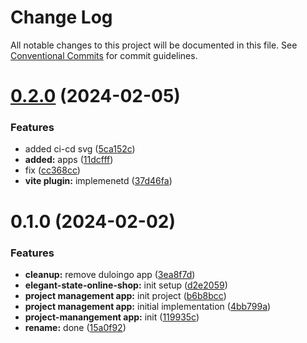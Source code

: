 # Change Log

All notable changes to this project will be documented in this file.
See [Conventional Commits](https://conventionalcommits.org) for commit guidelines.

# [0.2.0](https://github.com/paulAlexSerban/wbk--reactjs-playground--typescript/compare/@wbk--reactjs-playground--typescript/project-management-app@0.1.0...@wbk--reactjs-playground--typescript/project-management-app@0.2.0) (2024-02-05)

### Features

-   added ci-cd svg ([5ca152c](https://github.com/paulAlexSerban/wbk--reactjs-playground--typescript/commit/5ca152cfa6dc2b1548b7c2ed48d33d5debae9db7))
-   **added:** apps ([11dcfff](https://github.com/paulAlexSerban/wbk--reactjs-playground--typescript/commit/11dcfffcaab37b030fe7a13b728a76141978fa40))
-   fix ([cc368cc](https://github.com/paulAlexSerban/wbk--reactjs-playground--typescript/commit/cc368cc5b544cbb8c155359397154df97c467241))
-   **vite plugin:** implemenetd ([37d46fa](https://github.com/paulAlexSerban/wbk--reactjs-playground--typescript/commit/37d46fa94fb78ec7126690f942429a51d9ed511e))

# 0.1.0 (2024-02-02)

### Features

-   **cleanup:** remove duloingo app ([3ea8f7d](https://github.com/paulAlexSerban/wbk--reactjs-playground--typescript/commit/3ea8f7d47da9759c9ea8f62599a8aa4250b38c3c))
-   **elegant-state-online-shop:** init setup ([d2e2059](https://github.com/paulAlexSerban/wbk--reactjs-playground--typescript/commit/d2e2059709846503f25997706f09122292aa5010))
-   **project management app:** init project ([b6b8bcc](https://github.com/paulAlexSerban/wbk--reactjs-playground--typescript/commit/b6b8bcc24704b02ad10514825895d4f8b66badf1))
-   **project management app:** initial implementation ([4bb799a](https://github.com/paulAlexSerban/wbk--reactjs-playground--typescript/commit/4bb799afcb7ac14ccf80f6391b506fc80a17e6f6))
-   **project-manangement app:** init ([119935c](https://github.com/paulAlexSerban/wbk--reactjs-playground--typescript/commit/119935c6a9a43b408dd3d1ef8593b05fa04c6b2e))
-   **rename:** done ([15a0f92](https://github.com/paulAlexSerban/wbk--reactjs-playground--typescript/commit/15a0f92f47690da6021269d43d7489cb72cdc514))
